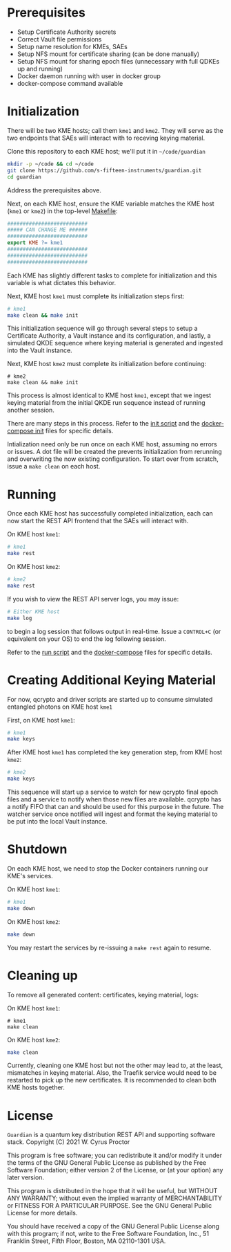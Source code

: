 # Prerequisites

* Setup Certificate Authority secrets
* Correct Vault file permissions
* Setup name resolution for KMEs, SAEs
* Setup NFS mount for certificate sharing (can be done manually)
* Setup NFS mount for sharing epoch files (unnecessary with full QDKEs up and running)
* Docker daemon running with user in docker group
* docker-compose command available

# Initialization

There will be two KME hosts; call them `kme1` and `kme2`. They will serve as the two endpoints that SAEs will interact with to receving keying material.

Clone this repository to each KME host; we'll put it in `~/code/guardian`

```bash
mkdir -p ~/code && cd ~/code
git clone https://github.com/s-fifteen-instruments/guardian.git
cd guardian
```

Address the prerequisites above.

Next, on each KME host, ensure the KME variable matches the KME host (`kme1` or `kme2`) in the top-level [Makefile](Makefile):

```Makefile
##########################
##### CAN CHANGE ME ######
##########################
export KME ?= kme1
##########################
##########################
##########################
```

Each KME has slightly different tasks to complete for initialization and this variable is what dictates this behavior.

Next, KME host `kme1` must complete its initialization steps first:

```bash
# kme1
make clean && make init
```

This initialization sequence will go through several steps to setup a Certificate Authority, a Vault instance and its configuration, and lastly, a simulated QKDE sequence where keying material is generated and ingested into the Vault instance.

Next, KME host `kme2` must complete its initialization before continuing:

```
# kme2
make clean && make init
```

This process is almost identical to KME host `kme1`, except that we ingest keying material from the initial QKDE run sequence instead of running another session.


There are many steps in this process. Refer to the [init script](scripts/init.sh) and the [docker-compose init](docker-compose.init.yml) files for specific details.

Intialization need only be run once on each KME host, assuming no errors or issues. A dot file will be created the prevents initialization from rerunning and overwriting the now existing configuration. To start over from scratch, issue a `make clean` on each host.

# Running

Once each KME host has successfully completed initialization, each can now start the REST API frontend that the SAEs will interact with.

On KME host `kme1`:
```bash
# kme1
make rest
```

On KME host `kme2`:
```bash
# kme2
make rest
```

If you wish to view the REST API server logs, you may issue:

```bash
# Either KME host
make log
```

to begin a log session that follows output in real-time. Issue a `CONTROL+C` (or equivalent on your OS) to end the log following session.


Refer to the [run script](scripts/run.sh) and the [docker-compose](docker-compose.yml) files for specific details.

# Creating Additional Keying Material

For now, qcrypto and driver scripts are started up to consume simulated entangled photons on KME host `kme1`

First, on KME host `kme1`:
```bash
# kme1
make keys
```

After KME host `kme1` has completed the key generation step, from KME host `kme2`:
```bash
# kme2
make keys
```

This sequence will start up a service to watch for new qcrypto final epoch files and a service to notify when those new files are available. qcrypto has a notify FIFO that can and should be used for this purpose in the future. The watcher service once notified will ingest and format the keying material to be put into the local Vault instance.

# Shutdown

On each KME host, we need to stop the Docker containers running our KME's services.

On KME host `kme1`:
```bash
# kme1
make down
```

On KME host `kme2`:
```bash
make down
```

You may restart the services by re-issuing a `make rest` again to resume.

# Cleaning up

To remove all generated content: certificates, keying material, logs:

On KME host `kme1`:
```
# kme1
make clean
```

On KME host `kme2`:
```bash
make clean
```

Currently, cleaning one KME host but not the other may lead to, at the least, mismatches in keying material. Also, the Traefik service would need to be restarted to pick up the new certificates. It is recommended to clean both KME hosts together. 



# License

`Guardian` is a quantum key distribution REST API and supporting software stack.
Copyright (C) 2021  W. Cyrus Proctor

This program is free software; you can redistribute it and/or modify
it under the terms of the GNU General Public License as published by
the Free Software Foundation; either version 2 of the License, or
(at your option) any later version.

This program is distributed in the hope that it will be useful,
but WITHOUT ANY WARRANTY; without even the implied warranty of
MERCHANTABILITY or FITNESS FOR A PARTICULAR PURPOSE.  See the
GNU General Public License for more details.

You should have received a copy of the GNU General Public License along
with this program; if not, write to the Free Software Foundation, Inc.,
51 Franklin Street, Fifth Floor, Boston, MA 02110-1301 USA.
